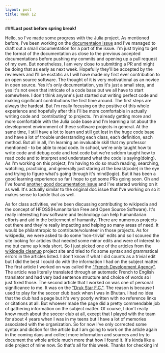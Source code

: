 ```yaml
---
layout: post
title: Week 12
---
```


###**Last post before spring break!**

Hello,
so I've made some progress with the Julia project. As mentioned before, I've been working on the [documentaion issue](https://github.com/JuliaLang/julia/issues/31202) and I've managed to draft out a small documentation for a part of the issue. I'm just trying to get the format of the documentation as close to the previous accepted documentations before pushing my commits and opening up a pull request of my own. But nonetheless, I am very close to submitting a PR and might be doing that as early as next week. Hopefully they'll be accepted by the reviewers and I'll be ecstatic as I will have made my first ever contribution to an open source software. The thought of it is very motivational as an novice in open source. Yes it's only documentation, yes it's just a small step, and yes it's not even that intricate of a code base but we all have to start somewhere. I don't think anyone's just started out writing perfect code and making significant contributions the first time around. The first steps are always the hardest. But I'm really focusing on the positive of this whole experience and hopefully after this I'll be more comfortable in actually writing code and 'contributing' to projects. I'm already getting more and more comfortable with the Julia code base and I'm learning a lot about the development environment of these software projects in general. At the same time, I still have a lot to learn and still get lost in the huge code base and have a lot of trouble understanding each class, each definition, each method. But all in all, I'm learning an invaluable skill that my professor mentioned - to be able to read code. In school, we're only taught how to write code and debug code and test code but we're seldom taught how to read code and to interpret and understand what the code is saying(doing). As I'm working on this project, I'm having to do so much reading, searching, watching, practicing, and generally just staring at the beast(code) in the eye and trying to figure what's going through it's mind(logic). But it has been a good learning experience so far I hope to get some PRs going soon. Oh and I've found [another good documentation issue](https://github.com/JuliaLang/julia/issues/31761) and I've started working on it as well. It's actually similar to the original doc issue that I've working on so it makes sense to tackle that as well.

As for class activities, we've been discussing contributing to wikipedia and the concept of HFOSS(Humanitarian Free and Open Source Software). It's really interesting how software and technology can help humanitarian efforts and aid in the betterment of humanity. There are numerous projects out there and they're really impacting and helping so many areas of need. It would be philanthropic to contribute/volunteer in those projects. As for wikipedia, we were asked to do some 'non-trivial' edits and so I scoured the site looking for articles that needed some minor edits and were of interest to me but came up kinda short. So I just picked one of the articles from the [wikipedia cleanup](https://en.wikipedia.org/wiki/Wikipedia:Cleanup) project site and tried to fix some syntax and grammatical errors in the articles listed. I don't know if what I did counts as a trivial edit but I did the best I could do with the information I had on the subject matter. The first article I worked on was called the ["French Development Agency"](https://en.wikipedia.org/w/index.php?title=French_Development_Agency&oldid=893085186). The article was literally translated through an automatic French to English translator and had very bad sentence structure and choice of words so I just fixed those. The second article that I worked on was one of personal significance to me. It was on the ["Druk Star F.C."](https://en.wikipedia.org/w/index.php?title=Druk_Star_F.C.&oldid=893088117). The reason is because I used to play for the soccer club back when I was in Bhutan. I had no idea that the club had a page but it's very poorly written with no reference links or citations at all. But whoever made the page did a pretty commendable job of gathering information on the subject matter. Of course, I don't really know much about the soccer club at all, except that I played with the team for about 4 years when I was in my teens but I have a lot of memories associated with the organization. So for now I've only corrected some syntax and diction for the article but I am going to work on the article again in the coming days and collect more information and sources and try to document the whole article much more that how I found it. It's kinda like a side project of mine now. So that's all for this week. Thanks for checking in! 
